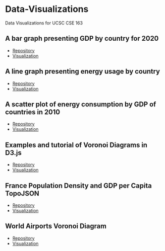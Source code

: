 # Data-Visualizations
Data Visualizations for UCSC CSE 163

## A bar graph presenting GDP by country for 2020 
- [Repository](https://github.com/jleckron/BarGraph)</br>
- [Visualization](https://jleckron.github.io/BarGraph/)

## A line graph presenting energy usage by country 
- [Repository](https://github.com/jleckron/MultiLineGraph)</br>
- [Visualization](https://jleckron.github.io/MultiLineGraph/)

## A scatter plot of energy consumption by GDP of countries in 2010
- [Repository](https://github.com/jleckron/ScatterPlot)</br>
- [Visualization](https://jleckron.github.io/ScatterPlot/)

## Examples and tutorial of Voronoi Diagrams in D3.js
- [Repository](https://github.com/jleckron/Voronoi)</br>
- [Visualization]()

## France Population Density and GDP per Capita TopoJSON 
- [Repository](https://github.com/jleckron/FranceTopoJson)</br>
- [Visualization](https://jleckron.github.io/FranceTopoJson/)

## World Airports Voronoi Diagram 
- [Repository](https://github.com/jleckron/WorldAirportsVoronoi)</br>
- [Visualization](https://jleckron.github.io/WorldAirportsVoronoi/)
